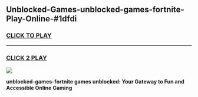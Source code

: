 
## Unblocked-Games-unblocked-games-fortnite-Play-Online-#1dfdi
<h3>
<a href="https://premium.freeplayer.one?title=unblocked-games-fortnite&ref=27F">CLICK TO PLAY</a></h3>
<hr>

<h3>
<a href="https://premium.freeplayer.one?title=unblocked-games-fortnite&ref=27F">CLICK 2 PLAY</a>
  
</h3>

<a href="https://premium.freeplayer.one?title=unblocked-games-fortnite&ref=27F"><img src="https://clearcache.store/games.png"></a>


**unblocked-games-fortnite games unblocked: Your Gateway to Fun and Accessible Online Gaming**
